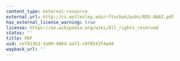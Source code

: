 ```yaml
---
content_type: external-resource
external_url: http://cs.wellesley.edu/~fturbak/pubs/RDS-AAAI.pdf
has_external_license_warning: true
license: https://en.wikipedia.org/wiki/All_rights_reserved
status: ''
title: PDF
uid: ce7413b3-3a09-406d-aa71-c9f8543f4a44
wayback_url: ''
---
```

